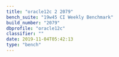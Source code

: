 ```yaml
---
title: "oracle12c 2 2079"
bench_suite: "19w45 CI Weekly Benchmark"
build_number: "2079"
dbprofile: "oracle12c"
classifier: ""
date: 2019-11-04T05:42:13
type: "bench"
---
```

